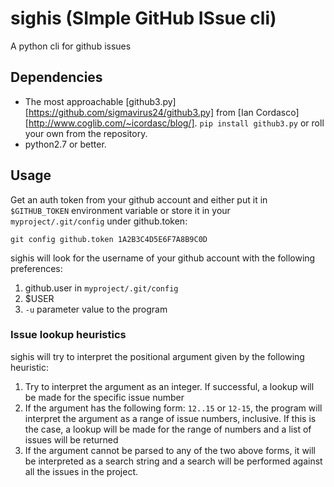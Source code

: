 # sighis (SImple GitHub ISsue cli) #

A python cli for github issues

## Dependencies ##

+ The most approachable [github3.py][https://github.com/sigmavirus24/github3.py] from [Ian Cordasco][http://www.coglib.com/~icordasc/blog/].
  `pip install github3.py` or roll your own from the repository.
+ python2.7 or better.

## Usage ##

Get an auth token from your github account and either put it in `$GITHUB_TOKEN` environment variable or store it in your `myproject/.git/config` under github.token:

`git config github.token 1A2B3C4D5E6F7A8B9C0D`

sighis will look for the username of your github account with the following preferences:

1. github.user in `myproject/.git/config` 
2. $USER
3. `-u` parameter value to the program

### Issue lookup heuristics ###

sighis will try to interpret the positional argument given by the following heuristic:

1. Try to interpret the argument as an integer. If successful, a lookup will be made for the specific issue number
2. If the argument has the following form: `12..15` or `12-15`, the program will interpret the argument as a range of issue numbers, inclusive. If this is the case, a lookup will be made for the range of numbers and a list of issues will be returned
3. If the argument cannot be parsed to any of the two above forms, it will be interpreted as a search string and a search will be performed against all the issues in the project.

